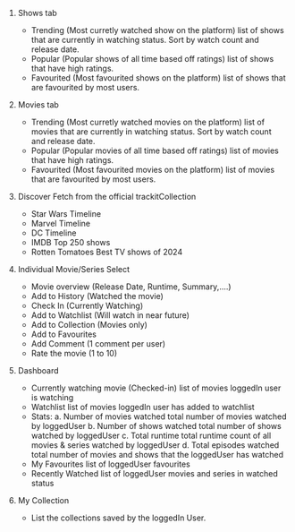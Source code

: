 1. Shows tab
    - Trending (Most curretly watched show on the platform)
        list of shows that are currently in watching status. Sort by watch count and release date.
    - Popular (Popular shows of all time based off ratings)
        list of shows that have high ratings.
    - Favourited (Most favourited shows on the platform)
        list of shows that are favourited by most users.

2. Movies tab
    - Trending (Most curretly watched movies on the platform)
        list of movies that are currently in watching status. Sort by watch count and release date.
    - Popular (Popular movies of all time based off ratings)
        list of movies that have high ratings.
    - Favourited (Most favourited movies on the platform)
        list of movies that are favourited by most users.

3. Discover
    Fetch from the official trackitCollection
    - Star Wars Timeline
    - Marvel Timeline
    - DC Timeline
    - IMDB Top 250 shows
    - Rotten Tomatoes Best TV shows of 2024

4. Individual Movie/Series Select
    - Movie overview (Release Date, Runtime, Summary,....)
    - Add to History (Watched the movie)
    - Check In (Currently Watching)
    - Add to Watchlist (Will watch in near future)
    - Add to Collection (Movies only)
    - Add to Favourites
    - Add Comment (1 comment per user)
    - Rate the movie (1 to 10)

5. Dashboard
    - Currently watching movie (Checked-in)
        list of movies loggedIn user is watching
    - Watchlist
        list of movies loggedIn user has added to watchlist
    - Stats:
        a. Number of movies watched
            total number of movies watched by loggedUser
        b. Number of shows watched
            total number of shows watched by loggedUser
        c. Total runtime
            total runtime count of all movies & series watched by loggedUser
        d. Total episodes watched
            total number of movies and shows that the loggedUser has watched
    - My Favourites
        list of loggedUser favourites
    - Recently Watched
        list of loggedUser movies and series in watched status

6. My Collection
    - List the collections saved by the loggedIn User.